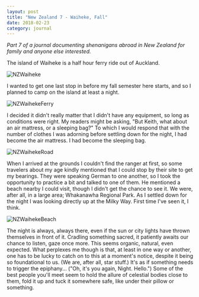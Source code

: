 ```yaml
---
layout: post
title: "New Zealand 7 - Waiheke, Fall"
date: 2018-02-23
category: journal
---
```


<link rel="stylesheet" type="text/css"  href="/keiths-site/css/main.css">

*Part 7 of a journal documenting shenanigans abroad in New Zealand for family and anyone else interested.*

The island of Waiheke is a half hour ferry ride out of Auckland.

![NZWaiheke](/keiths-site/image_dir/NZWaheke.jpg)

I wanted to get one last stop in before my fall semester here starts, and so I planned to camp on the island at least a night.

![NZWaihekeFerry](/keiths-site/image_dir/NZWahekeFerry.jpg)

I decided it didn't really matter that I didn't have any equipment, so long as conditions were right. My readers might be asking, "But Keith, what about an air mattress, or a sleeping bag?" To which I would respond that with the number of clothes I was adorning before settling down for the night, I had become the air mattress. I had become the sleeping bag.

![NZWaihekeRoad](/keiths-site/image_dir/NZWahekeRoad.jpg)

When I arrived at the grounds I couldn't find the ranger at first, so some travelers about my age kindly mentioned that I could stop by their site to get my bearings. They were speaking German to one another, so I took the opportunity to practice a bit and talked to one of them. He mentioned a beach nearby I could visit, though I didn't get the chance to see it. We were, after all, in a large area; Whakanawha Regional Park. As I settled down for the night I was looking directly up at the Milky Way. First time I've seen it, I think.

![NZWaihekeBeach](/keiths-site/image_dir/NZWahekeBeach.jpg)

The night is always, always there, even if the sun or city lights have thrown themselves in front of it. Cradling something sacred, it patiently awaits our chance to listen, gaze once more. This seems organic, natural, even expected. What perplexes me though is that, at least in one way or another, one has to be lucky to catch on to this at a moment's notice, despite it being so foundational to us. (We are, after all, star stuff.) It's as if something needs to trigger the epiphany... ("Oh, it's you again, Night. Hello.") Some of the best people you'll meet seem to hold the allure of celestial bodies close to them, fold it up and tuck it somewhere safe, like under their pillow or something.